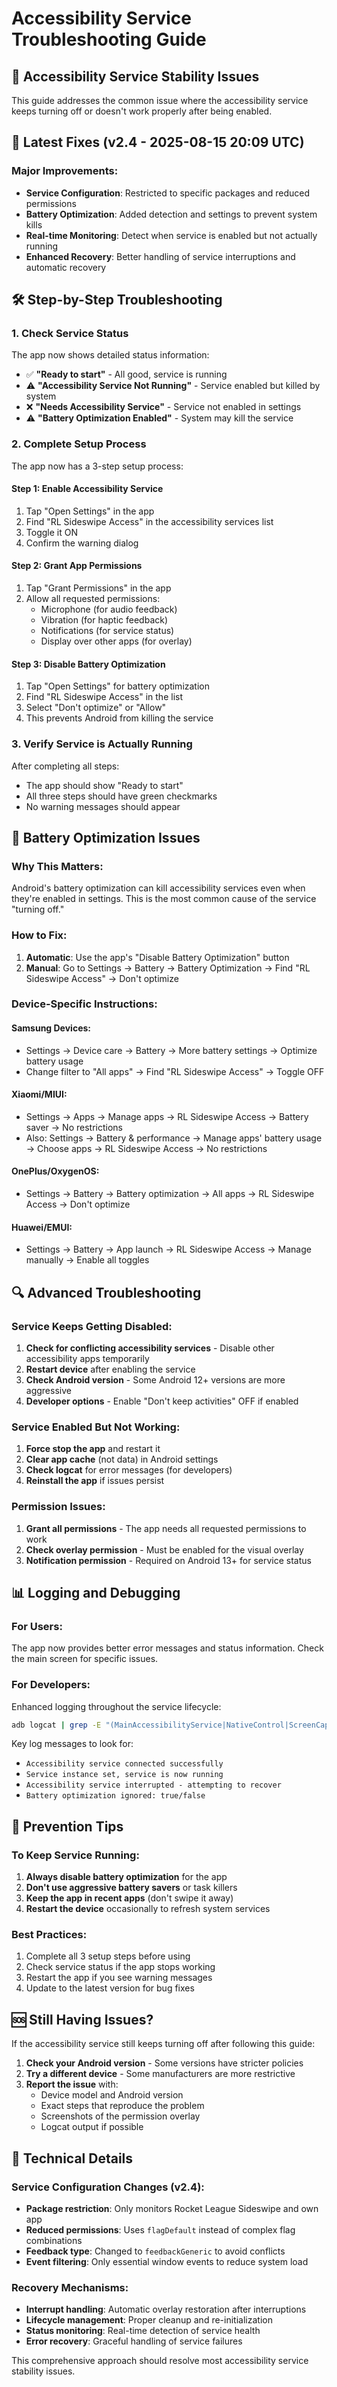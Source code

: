 # Accessibility Service Troubleshooting Guide

## 🔧 Accessibility Service Stability Issues

This guide addresses the common issue where the accessibility service keeps turning off or doesn't work properly after being enabled.

## 📱 Latest Fixes (v2.4 - 2025-08-15 20:09 UTC)

### Major Improvements:
- **Service Configuration**: Restricted to specific packages and reduced permissions
- **Battery Optimization**: Added detection and settings to prevent system kills
- **Real-time Monitoring**: Detect when service is enabled but not actually running
- **Enhanced Recovery**: Better handling of service interruptions and automatic recovery

## 🛠️ Step-by-Step Troubleshooting

### 1. Check Service Status
The app now shows detailed status information:
- ✅ **"Ready to start"** - All good, service is running
- ⚠️ **"Accessibility Service Not Running"** - Service enabled but killed by system
- ❌ **"Needs Accessibility Service"** - Service not enabled in settings
- ⚠️ **"Battery Optimization Enabled"** - System may kill the service

### 2. Complete Setup Process
The app now has a 3-step setup process:

#### Step 1: Enable Accessibility Service
1. Tap "Open Settings" in the app
2. Find "RL Sideswipe Access" in the accessibility services list
3. Toggle it ON
4. Confirm the warning dialog

#### Step 2: Grant App Permissions
1. Tap "Grant Permissions" in the app
2. Allow all requested permissions:
   - Microphone (for audio feedback)
   - Vibration (for haptic feedback)
   - Notifications (for service status)
   - Display over other apps (for overlay)

#### Step 3: Disable Battery Optimization
1. Tap "Open Settings" for battery optimization
2. Find "RL Sideswipe Access" in the list
3. Select "Don't optimize" or "Allow"
4. This prevents Android from killing the service

### 3. Verify Service is Actually Running
After completing all steps:
- The app should show "Ready to start"
- All three steps should have green checkmarks
- No warning messages should appear

## 🔋 Battery Optimization Issues

### Why This Matters:
Android's battery optimization can kill accessibility services even when they're enabled in settings. This is the most common cause of the service "turning off."

### How to Fix:
1. **Automatic**: Use the app's "Disable Battery Optimization" button
2. **Manual**: Go to Settings → Battery → Battery Optimization → Find "RL Sideswipe Access" → Don't optimize

### Device-Specific Instructions:

#### Samsung Devices:
- Settings → Device care → Battery → More battery settings → Optimize battery usage
- Change filter to "All apps" → Find "RL Sideswipe Access" → Toggle OFF

#### Xiaomi/MIUI:
- Settings → Apps → Manage apps → RL Sideswipe Access → Battery saver → No restrictions
- Also: Settings → Battery & performance → Manage apps' battery usage → Choose apps → RL Sideswipe Access → No restrictions

#### OnePlus/OxygenOS:
- Settings → Battery → Battery optimization → All apps → RL Sideswipe Access → Don't optimize

#### Huawei/EMUI:
- Settings → Battery → App launch → RL Sideswipe Access → Manage manually → Enable all toggles

## 🔍 Advanced Troubleshooting

### Service Keeps Getting Disabled:
1. **Check for conflicting accessibility services** - Disable other accessibility apps temporarily
2. **Restart device** after enabling the service
3. **Check Android version** - Some Android 12+ versions are more aggressive
4. **Developer options** - Enable "Don't keep activities" OFF if enabled

### Service Enabled But Not Working:
1. **Force stop the app** and restart it
2. **Clear app cache** (not data) in Android settings
3. **Check logcat** for error messages (for developers)
4. **Reinstall the app** if issues persist

### Permission Issues:
1. **Grant all permissions** - The app needs all requested permissions to work
2. **Check overlay permission** - Must be enabled for the visual overlay
3. **Notification permission** - Required on Android 13+ for service status

## 📊 Logging and Debugging

### For Users:
The app now provides better error messages and status information. Check the main screen for specific issues.

### For Developers:
Enhanced logging throughout the service lifecycle:
```bash
adb logcat | grep -E "(MainAccessibilityService|NativeControl|ScreenCapture)"
```

Key log messages to look for:
- `Accessibility service connected successfully`
- `Service instance set, service is now running`
- `Accessibility service interrupted - attempting to recover`
- `Battery optimization ignored: true/false`

## 🎯 Prevention Tips

### To Keep Service Running:
1. **Always disable battery optimization** for the app
2. **Don't use aggressive battery savers** or task killers
3. **Keep the app in recent apps** (don't swipe it away)
4. **Restart the device** occasionally to refresh system services

### Best Practices:
1. Complete all 3 setup steps before using
2. Check service status if the app stops working
3. Restart the app if you see warning messages
4. Update to the latest version for bug fixes

## 🆘 Still Having Issues?

If the accessibility service still keeps turning off after following this guide:

1. **Check your Android version** - Some versions have stricter policies
2. **Try a different device** - Some manufacturers are more restrictive
3. **Report the issue** with:
   - Device model and Android version
   - Exact steps that reproduce the problem
   - Screenshots of the permission overlay
   - Logcat output if possible

## 📝 Technical Details

### Service Configuration Changes (v2.4):
- **Package restriction**: Only monitors Rocket League Sideswipe and own app
- **Reduced permissions**: Uses `flagDefault` instead of complex flag combinations
- **Feedback type**: Changed to `feedbackGeneric` to avoid conflicts
- **Event filtering**: Only essential window events to reduce system load

### Recovery Mechanisms:
- **Interrupt handling**: Automatic overlay restoration after interruptions
- **Lifecycle management**: Proper cleanup and re-initialization
- **Status monitoring**: Real-time detection of service health
- **Error recovery**: Graceful handling of service failures

This comprehensive approach should resolve most accessibility service stability issues.